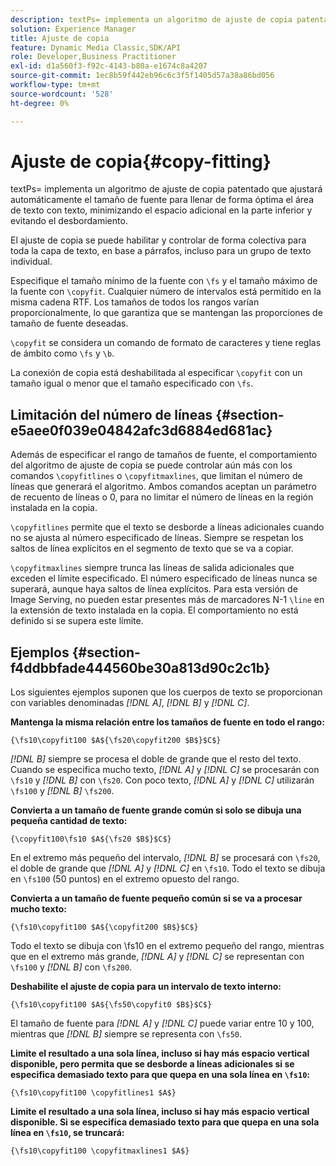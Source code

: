 ```yaml
---
description: textPs= implementa un algoritmo de ajuste de copia patentado que ajustará automáticamente el tamaño de fuente para llenar de forma óptima el área de texto con texto, minimizando el espacio adicional en la parte inferior y evitando el desbordamiento.
solution: Experience Manager
title: Ajuste de copia
feature: Dynamic Media Classic,SDK/API
role: Developer,Business Practitioner
exl-id: d1a560f3-f92c-4143-b80a-e1674c8a4207
source-git-commit: 1ec8b59f442eb96c6c3f5f1405d57a38a86bd056
workflow-type: tm+mt
source-wordcount: '528'
ht-degree: 0%

---
```


# Ajuste de copia{#copy-fitting}

textPs= implementa un algoritmo de ajuste de copia patentado que ajustará automáticamente el tamaño de fuente para llenar de forma óptima el área de texto con texto, minimizando el espacio adicional en la parte inferior y evitando el desbordamiento.

El ajuste de copia se puede habilitar y controlar de forma colectiva para toda la capa de texto, en base a párrafos, incluso para un grupo de texto individual.

Especifique el tamaño mínimo de la fuente con `\fs` y el tamaño máximo de la fuente con `\copyfit`. Cualquier número de intervalos está permitido en la misma cadena RTF. Los tamaños de todos los rangos varían proporcionalmente, lo que garantiza que se mantengan las proporciones de tamaño de fuente deseadas.

`\copyfit` se considera un comando de formato de caracteres y tiene reglas de ámbito como  `\fs` y  `\b`.

La conexión de copia está deshabilitada al especificar `\copyfit` con un tamaño igual o menor que el tamaño especificado con `\fs`.

## Limitación del número de líneas {#section-e5aee0f039e04842afc3d6884ed681ac}

Además de especificar el rango de tamaños de fuente, el comportamiento del algoritmo de ajuste de copia se puede controlar aún más con los comandos `\copyfitlines` o `\copyfitmaxlines`, que limitan el número de líneas que generará el algoritmo. Ambos comandos aceptan un parámetro de recuento de líneas o 0, para no limitar el número de líneas en la región instalada en la copia.

`\copyfitlines` permite que el texto se desborde a líneas adicionales cuando no se ajusta al número especificado de líneas. Siempre se respetan los saltos de línea explícitos en el segmento de texto que se va a copiar.

`\copyfitmaxlines` siempre trunca las líneas de salida adicionales que exceden el límite especificado. El número especificado de líneas nunca se superará, aunque haya saltos de línea explícitos. Para esta versión de Image Serving, no pueden estar presentes más de marcadores N-1 `\line` en la extensión de texto instalada en la copia. El comportamiento no está definido si se supera este límite.

## Ejemplos {#section-f4ddbbfade444560be30a813d90c2c1b}

Los siguientes ejemplos suponen que los cuerpos de texto se proporcionan con variables denominadas *[!DNL $A$]*, *[!DNL $B$]* y *[!DNL $C$]*.

**Mantenga la misma relación entre los tamaños de fuente en todo el rango:**

`{\fs10\copyfit100 $A${\fs20\copyfit200 $B$}$C$}`

*[!DNL $B$]* siempre se procesa el doble de grande que el resto del texto. Cuando se especifica mucho texto, *[!DNL $A$]* y *[!DNL $C$]* se procesarán con `\fs10` y *[!DNL $B$]* con `\fs20`. Con poco texto, *[!DNL $A$]* y *[!DNL $C$]* utilizarán `\fs100` y *[!DNL $B$]* `\fs200`.

**Convierta a un tamaño de fuente grande común si solo se dibuja una pequeña cantidad de texto:**

`{\copyfit100\fs10 $A${\fs20 $B$}$C$}`

En el extremo más pequeño del intervalo, *[!DNL $B$]* se procesará con `\fs20`, el doble de grande que *[!DNL $A$]* y *[!DNL $C$]* en `\fs10`. Todo el texto se dibuja en `\fs100` (50 puntos) en el extremo opuesto del rango.

**Convierta a un tamaño de fuente pequeño común si se va a procesar mucho texto:**

`{\fs10\copyfit100 $A${\copyfit200 $B$}$C$}`

Todo el texto se dibuja con \fs10 en el extremo pequeño del rango, mientras que en el extremo más grande, *[!DNL $A$]* y *[!DNL $C$]* se representan con `\fs100` y *[!DNL $B$]* con `\fs200`.

**Deshabilite el ajuste de copia para un intervalo de texto interno:**

`{\fs10\copyfit100 $A${\fs50\copyfit0 $B$}$C$}`

El tamaño de fuente para *[!DNL $A$]* y *[!DNL $C$]* puede variar entre 10 y 100, mientras que *[!DNL $B$]* siempre se representa con `\fs50`.

**Limite el resultado a una sola línea, incluso si hay más espacio vertical disponible, pero permita que se desborde a líneas adicionales si se especifica demasiado texto para que quepa en una sola línea en  `\fs10`:**

`{\fs10\copyfit100 \copyfitlines1 $A$}`

**Limite el resultado a una sola línea, incluso si hay más espacio vertical disponible. Si se especifica demasiado texto para que quepa en una sola línea en `\fs10`, se truncará:**

`{\fs10\copyfit100 \copyfitmaxlines1 $A$}`

